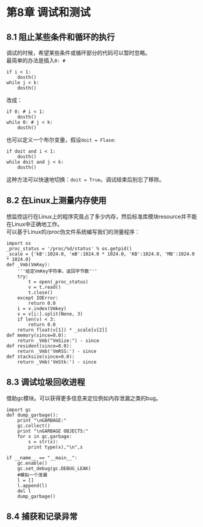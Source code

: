 第8章 调试和测试
================
8.1 阻止某些条件和循环的执行
---------------------------
调试的时候，希望某些条件或循环部分的代码可以暂时忽略。  
最简单的办法是插入`0: #`  

    if i < 1:
        dosth()
    while j < k:
        dosth()

改成：

    if 0: # i < 1:
        dosth()
    while 0: # j < k:
        dosth()

也可以定义一个布尔变量，假设`doit = Flase`:  

    if doit and i < 1:
        dosth()
    while doit and j < k:
        dosth()

这种方法可以快速地切换：`doit = True`。调试结束后别忘了移除。  

8.2 在Linux上测量内存使用
-------------------------
想监控运行在Linux上的程序究竟占了多少内存，然后标准库模块resource并不能在Linux中正确地工作。  
可以基于Linux的/proc伪文件系统编写我们的测量程序：

    import os
    _proc_status = '/proc/%d/status' % os.getpid()
    _scale = {'kB':1024.0, 'mB':1024.0 * 1024.0, 'KB':1024.0, 'MB':1024.0 * 1024.0}
    def _Vmb(VmKey):
        '''给定VmKey字符串，返回字节数'''
        try:
            t = open(_proc_status)
            v = t.read()
            t.close()
        except IOError:
            return 0.0
        i = v.index(Vmkey)
        v = v[i:].split(None, 3)
        if len(v) < 3:
            return 0.0
        return float(v[1]) * _scale[v[2]]
    def memory(since=0.0):
        return _Vmb("VmSize:") - since
    def resident(since=0.0):
        return _Vmb('VmRSS:') - since
    def stacksize(since=0.0):
        return _Vmb('VmStk:') - since

8.3 调试垃圾回收进程
---------------------
借助gc模块。可以获得更多信息来定位例如内存泄漏之类的bug。  

    import gc 
    def dump_garbage():
        print "\nGARBAGE:"
        gc.collect()
        print "\nGARBAGE OBJECTS:"
        for x in gc.garbage:
            s = str(x):
            print type(x),"\n",s

    if __name__ == "__main__":
        gc.enable()
        gc.set_debug(gc.DEBUG_LEAK)
        #模拟一个泄漏
        l = []
        l.append(l)
        del l
        dump_garbage()

8.4 捕获和记录异常
------------------

